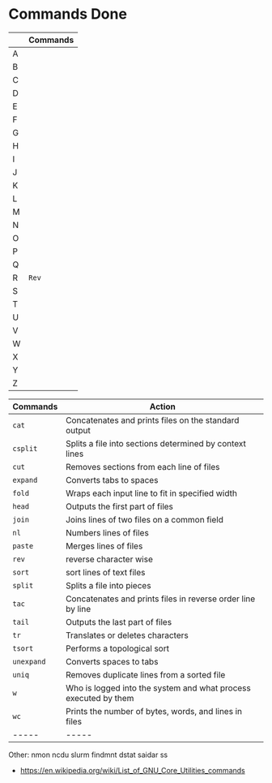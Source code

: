 # Commands Done

| | Commands |
| -----|-----|
| A | |
| B | |
| C | |
| D | |
| E | |
| F | |
| G | |
| H | |
| I | |
| J | |
| K | |
| L | |
| M | |
| N | |
| O | |
| P | |
| Q | |
| R | `Rev` |
| S | |
| T | |
| U | |
| V | |
| W | |
| X | |
| Y | |
| Z | |


| Commands | Action  |
| ----- | ----- |
| `cat` | Concatenates and prints files on the standard output |
| `csplit` | Splits a file into sections determined by context lines |
| `cut` | Removes sections from each line of files |
| `expand` | Converts tabs to spaces |
| `fold` | Wraps each input line to fit in specified width |
| `head` | Outputs the first part of files |
| `join` | Joins lines of two files on a common field |
| `nl` | Numbers lines of files |
| `paste` | Merges lines of files |
| `rev` | reverse character wise |
| `sort` | sort lines of text files |
| `split` | Splits a file into pieces |
| `tac` | Concatenates and prints files in reverse order line by line |
| `tail` | Outputs the last part of files |
| `tr` | Translates or deletes characters |
| `tsort` | Performs a topological sort |
| `unexpand` | Converts spaces to tabs |
| `uniq` | Removes duplicate lines from a sorted file |
| `w` | Who is logged into the system and what process executed by them |
| `wc` | Prints the number of bytes, words, and lines in files |
| ----- | ----- |



Other:
nmon
ncdu
slurm
findmnt
dstat
saidar
ss

* https://en.wikipedia.org/wiki/List_of_GNU_Core_Utilities_commands
